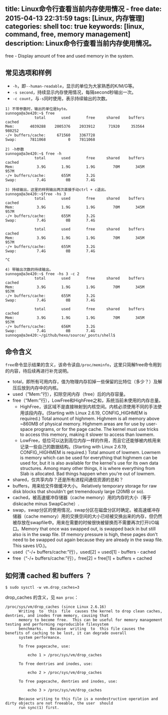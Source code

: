 title: Linux命令行查看当前内存使用情况 - free 
date: 2015-04-13 22:31:59
tags: [Linux, 内存管理]
categories: shell
toc: true
keywords: [linux, command, free, memory management]
description: Linux命令行查看当前内存使用情况。
---

free - Display amount of free and used memory in the system.

## 常见选项和样例

* `-h`，即`--human-readable`，显示的单位为大家熟悉的K/M/G等。
* `-s second`，持续显示内存使用情况，每隔second秒输出一次。
* `-c count`，与`-s`同时使用，表示持续输出的次数。

<!--more-->

```
1) 不带参数时，输出的单位是byte。
sunnogo@a3e420:~$ free
             total       used       free     shared    buffers     cached
Mem:       4039288    2005376    2033912      71920     353564     980252
-/+ buffers/cache:     671560    3367728
Swap:      7811068          0    7811068

2) -h参数
sunnogo@a3e420:~$ free -h
             total       used       free     shared    buffers     cached
Mem:          3.9G       1.9G       1.9G        70M       345M       957M
-/+ buffers/cache:       655M       3.2G
Swap:         7.4G         0B       7.4G

3) 持续输出，这里的样例输出两次直接手动ctrl + c退出。
sunnogo@a3e420:~$free -hs 3
             total       used       free     shared    buffers     cached
Mem:          3.9G       1.9G       1.9G        70M       345M       957M
-/+ buffers/cache:       655M       3.2G
Swap:         7.4G         0B       7.4G

             total       used       free     shared    buffers     cached
Mem:          3.9G       1.9G       1.9G        70M       345M       957M
-/+ buffers/cache:       655M       3.2G
Swap:         7.4G         0B       7.4G

^C

4) 带输出次数的持续输出。
sunnogo@a3e420:~$ free -hs 3 -c 2
             total       used       free     shared    buffers     cached
Mem:          3.9G       1.9G       1.9G        70M       345M       957M
-/+ buffers/cache:       655M       3.2G
Swap:         7.4G         0B       7.4G

             total       used       free     shared    buffers     cached
Mem:          3.9G       1.9G       1.9G        70M       345M       957M
-/+ buffers/cache:       656M       3.2G
Swap:         7.4G         0B       7.4G
sunnogo@a3e420:~/github/hexo/source/_posts/shell$ 
```

## 命令含义
`free`命令显示结果的含义，该命令读自`/proc/meminfo`，这里只简解free命令用到的内容，待后续再进行补充说明。

* total，即所有可用内存，值为物理内存扣掉一些保留的比特位（多少？）及解压后放到内存中的内核。
* used（“Mem:”行），扣除空闲内存（free）后的内存容量。
* free（“Mem:”行），LowFree和HighFree之和，系统当前未使用的内存总量。
  * HighFree，该区域不是直接映射到内核空间。内核必须使用不同的手法使用该段内存。(Starting with Linux 2.6.19, CONFIG_HIGHMEM is required.)  Total amount of highmem.  Highmem  is  all  memory above  ~860MB  of  physical memory.  Highmem areas are for use by user-space programs, or for the page cache. The kernel must use tricks to access this memory, making it slower to access than lowmem.
  * LowFree，低位可以达到高位内存一样的作用，而且它还能够被内核用来记录一些自己的数据结构。(Starting with Linux 2.6.19, CONFIG_HIGHMEM is required.)  Total amount of lowmem.  Lowmem  is  memory  which can  be  used  for everything that highmem can be used for, but it is also available for the kernel's use for its own data structures.  Among many other things, it is where everything from Slab is allocated. Bad things happen when you're out of lowmem.
* shared，仅共享内存？还是所有进程间通信资源的总和？
* buffers，用来给文件做缓冲大小。 Relatively temporary storage for raw disk blocks that shouldn't get tremendously large (20MB or so).
* cached，被高速缓冲存储器（cache memory）用的内存的大小（等于diskcache minus SwapCache）.
* swap，swap分区的使用情况，swap分区在磁盘分区时确定。被高速缓冲存储器（cache memory）用的交换空间的大小已经被交换出来的内存，但仍然被存放在swapfile中。用来在需要的时候很快被替换而不需要再次打开I/O端口。Memory that once was swapped out, is swapped back in but still also is in the swap file.  (If memory pressure is  high,  these  pages  don't  need to be swapped out again because they are already in the swap file.  This saves I/O.)。
* used（“-/+ buffers/cache:”行），used[2] = used[1] - buffers - cached
* free（“-/+ buffers/cache:”行），free[2] = free[1] + buffers + cached

## 如何清 cached 和 buffers ？

```
$ sudo sysctl -w vm.drop_caches=3
```

drop_caches 的含义，见 `man proc`：

```
/proc/sys/vm/drop_caches (since Linux 2.6.16)
      Writing  to  this  file  causes the kernel to drop clean caches, dentries, and inodes from memory, causing that
      memory to become free.  This can be useful for memory management testing and performing reproducible filesystem
      benchmarks.   Because  writing  to  this file causes the benefits of caching to be lost, it can degrade overall
      system performance.

      To free pagecache, use:

          echo 1 > /proc/sys/vm/drop_caches

      To free dentries and inodes, use:

          echo 2 > /proc/sys/vm/drop_caches

      To free pagecache, dentries and inodes, use:

          echo 3 > /proc/sys/vm/drop_caches

      Because writing to this file is a nondestructive operation and dirty objects are not freeable, the user  should
      run sync(1) first.
```
